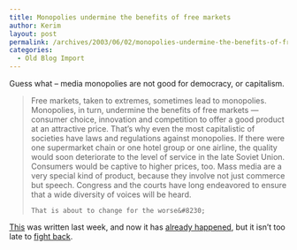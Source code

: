 ```yaml
---
title: Monopolies undermine the benefits of free markets
author: Kerim
layout: post
permalink: /archives/2003/06/02/monopolies-undermine-the-benefits-of-free-markets/
categories:
  - Old Blog Import
---
```

Guess what &#8211; media monopolies are not good for democracy, or capitalism.


>   Free markets, taken to extremes, sometimes lead to monopolies. Monopolies, in turn, undermine the benefits of free markets &#8212; consumer choice, innovation and competition to offer a good product at an attractive price. That&#8217;s why even the most capitalistic of societies have laws and regulations against monopolies. If there were one supermarket chain or one hotel group or one airline, the quality would soon deteriorate to the level of service in the late Soviet Union. Consumers would be captive to higher prices, too. Mass media are a very special kind of product, because they involve not just commerce but speech. Congress and the courts have long endeavored to ensure that a wide diversity of voices will be heard.  
>   
>   
>     That is about to change for the worse&#8230;
>   


<a href="http://www.prospect.org/webfeatures/2003/05/kuttner-r-05-29.html" onclick="_gaq.push(['_trackEvent', 'outbound-article', 'http://www.prospect.org/webfeatures/2003/05/kuttner-r-05-29.html', 'This']);" >This</a> was written last week, and now it has <a href="http://reuters.com/newsArticle.jhtml?type=politicsNews&#38;storyID=2863139" onclick="_gaq.push(['_trackEvent', 'outbound-article', 'http://reuters.com/newsArticle.jhtml?type=politicsNews&storyID=2863139', 'already happened']);" >already happened</a>, but it isn&#8217;t too late to <a href="http://www.ruminatethis.com/archives/001394.html" onclick="_gaq.push(['_trackEvent', 'outbound-article', 'http://www.ruminatethis.com/archives/001394.html', 'fight back']);" >fight back</a>.

